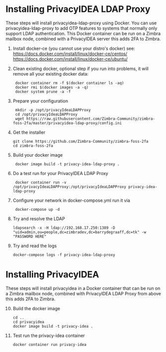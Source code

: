 # Installing PrivacyIDEA LDAP Proxy

These steps will install privacyidea-ldap-proxy using Docker. You can use privacyidea-ldap-proxy to add OTP features to systems that normally only support LDAP authentication. This Docker container can be run on a Zimbra mailbox node, combined with a PrivacyIDEA server this adds 2FA to Zimbra. 

1. Install docker-ce (you cannot use your distro's docker) see:
   https://docs.docker.com/install/linux/docker-ce/centos/
   https://docs.docker.com/install/linux/docker-ce/ubuntu/

2. Clean existing docker, optional step if you run into problems, it will remove all your existing docker data:

        docker container rm -f $(docker container ls -aq)
        docker rmi $(docker images -a -q)
        docker system prune -a -f

3. Prepare your configuration

        mkdir -p /opt/privacyIdeaLDAPProxy
        cd /opt/privacyIdeaLDAPProxy
        wget https://raw.githubusercontent.com/Zimbra-Community/zimbra-foss-2fa/master/privacyidea-ldap-proxy/config.ini

4.  Get the installer

        git clone https://github.com/Zimbra-Community/zimbra-foss-2fa
        cd zimbra-foss-2fa

5. Build your docker image

        docker image build -t privacy-idea-ldap-proxy .   

6. Do a test run for your PrivacyIDEA LDAP Proxy

        docker container run -v /opt/privacyIdeaLDAPProxy:/opt/privacyIdeaLDAPProxy privacy-idea-ldap-proxy


7. Configure your network in docker-compose.yml run it via

        docker-compose up -d

8. Try and resolve the LDAP

       ldapsearch -x -H ldap://192.168.17.250:1389 -D "uid=admin,ou=people,dc=zimbradev,dc=barrydegraaff,dc=tk" -w "PASSWORD HERE"

9. Try and read the logs

       docker-compose logs -f privacy-idea-ldap-proxy

       
       
# Installing PrivacyIDEA

These steps will install privacyidea in a Docker container that can be run on a Zimbra mailbox node, combined with PrivacyIDEA LDAP Proxy from above this adds 2FA to Zimbra.

10. Build the docker image

        cd ..
        cd privacyidea
        docker image build -t privacy-idea .  

11. Test run the privacy-idea container

        docker container run privacy-idea
